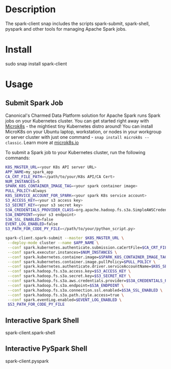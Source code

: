 # Description
The spark-client snap includes the scripts spark-submit, spark-shell, pyspark and other tools for managing Apache Spark jobs.

# Install
sudo snap install spark-client

# Usage

## Submit Spark Job
Canonical's Charmed Data Platform solution for Apache Spark runs Spark jobs on your Kubernetes cluster. You can get started right away with [Microk8s](https://microk8s.io) - the mightiest tiny Kubernetes distro around! You can install MicroK8s on your Ubuntu laptop, workstation, or nodes in your workgroup or server cluster with just one command - `snap install microk8s --classic`. Learn more at [microk8s.io](https://microk8s.io)

To submit a Spark job to your Kubernetes cluster, run the following commands:

```bash
K8S_MASTER_URL=<your K8s API server URL>
APP_NAME=my_spark_app
CA_CRT_FILE_PATH=</path/to/your/K8s API/CA Cert>
NUM_INSTANCES=5
SPARK_K8S_CONTAINER_IMAGE_TAG=<your spark container image>
PULL_POLICY=Always
K8S_SERVICE_ACCOUNT_FOR_SPARK=<your spark K8s service account>
S3_ACCESS_KEY=<your s3 access key>
S3_SECRET_KEY=<your s3 secret key>
S3A_CREDENTIALS_PROVIDER_CLASS=org.apache.hadoop.fs.s3a.SimpleAWSCredentialsProvider
S3A_ENDPOINT=<your s3 endpoint>
S3A_SSL_ENABLED=false
EVENT_LOG_ENABLED=false
S3_PATH_FOR_CODE_PY_FILE=</path/to/your/python_script.py>

spark-client.spark-submit --master $K8S_MASTER_URL \
 --deploy-mode cluster --name $APP_NAME \
 --conf spark.kubernetes.authenticate.submission.caCertFile=$CA_CRT_FILE_PATH \
 --conf spark.executor.instances=$NUM_INSTANCES \
 --conf spark.kubernetes.container.image=$SPARK_K8S_CONTAINER_IMAGE_TAG \
 --conf spark.kubernetes.container.image.pullPolicy=$PULL_POLICY \
 --conf spark.kubernetes.authenticate.driver.serviceAccountName=$K8S_SERVICE_ACCOUNT_FOR_SPARK \
 --conf spark.hadoop.fs.s3a.access.key=$S3_ACCESS_KEY \
 --conf spark.hadoop.fs.s3a.secret.key=$S3_SECRET_KEY \
 --conf spark.hadoop.fs.s3a.aws.credentials.provider=$S3A_CREDENTIALS_PROVIDER_CLASS \
 --conf spark.hadoop.fs.s3a.endpoint=$S3A_ENDPOINT \
 --conf spark.hadoop.fs.s3a.connection.ssl.enabled=$S3A_SSL_ENABLED \
 --conf spark.hadoop.fs.s3a.path.style.access=true \
 --conf spark.eventLog.enabled=$EVENT_LOG_ENABLED \
 $S3_PATH_FOR_CODE_PY_FILE
```

## Interactive Spark Shell 
spark-client.spark-shell

## Interactive PySpark Shell
spark-client.pyspark
